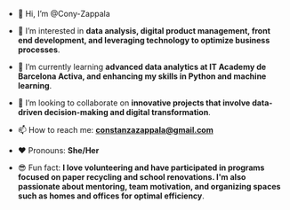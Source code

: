 - 👋 Hi, I’m @Cony-Zappala

- 👀 I’m interested in **data analysis, digital product management, front end development, and leveraging technology to optimize business processes**.
- 🤖 I’m currently learning **advanced data analytics at IT Academy de Barcelona Activa, and enhancing my skills in Python and machine learning**.
- 🤝 I’m looking to collaborate on **innovative projects that involve data-driven decision-making and digital transformation**.
- 📫 How to reach me: **constanzazappala@gmail.com**
- ❤️ Pronouns: **She/Her**
- 😎 Fun fact: **I love volunteering and have participated in programs focused on paper recycling and school renovations.
  I'm also passionate about mentoring, team motivation, and organizing spaces such as homes and offices for optimal efficiency**.
